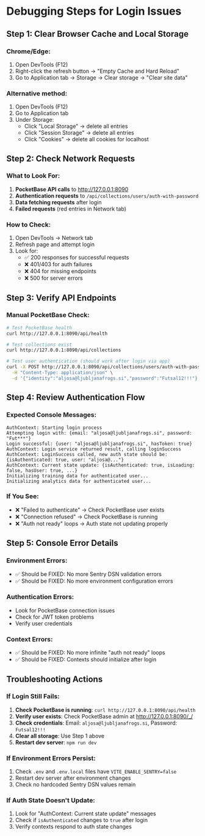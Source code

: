# Debugging Steps for Login Issues

## Step 1: Clear Browser Cache and Local Storage

### Chrome/Edge:
1. Open DevTools (F12)
2. Right-click the refresh button → "Empty Cache and Hard Reload"
3. Go to Application tab → Storage → Clear storage → "Clear site data"

### Alternative method:
1. Open DevTools (F12)
2. Go to Application tab
3. Under Storage:
   - Click "Local Storage" → delete all entries
   - Click "Session Storage" → delete all entries
   - Click "Cookies" → delete all cookies for localhost

## Step 2: Check Network Requests

### What to Look For:
1. **PocketBase API calls** to http://127.0.0.1:8090
2. **Authentication requests** to `/api/collections/users/auth-with-password`
3. **Data fetching requests** after login
4. **Failed requests** (red entries in Network tab)

### How to Check:
1. Open DevTools → Network tab
2. Refresh page and attempt login
3. Look for:
   - ✅ 200 responses for successful requests
   - ❌ 401/403 for auth failures
   - ❌ 404 for missing endpoints
   - ❌ 500 for server errors

## Step 3: Verify API Endpoints

### Manual PocketBase Check:
```bash
# Test PocketBase health
curl http://127.0.0.1:8090/api/health

# Test collections exist
curl http://127.0.0.1:8090/api/collections

# Test user authentication (should work after login via app)
curl -X POST http://127.0.0.1:8090/api/collections/users/auth-with-password \
  -H "Content-Type: application/json" \
  -d '{"identity":"aljosa@ljubljanafrogs.si","password":"Futsal12!!!"}'
```

## Step 4: Review Authentication Flow

### Expected Console Messages:
```
AuthContext: Starting login process
Attempting login with: {email: "aljosa@ljubljanafrogs.si", password: "Fut***"}
Login successful: {user: "aljosa@ljubljanafrogs.si", hasToken: true}
AuthContext: Login service returned result, calling loginSuccess
AuthContext: LoginSuccess called, new auth state should be: {isAuthenticated: true, user: "aljosa@..."}
AuthContext: Current state update: {isAuthenticated: true, isLoading: false, hasUser: true, ...}
Initializing training data for authenticated user...
Initializing analytics data for authenticated user...
```

### If You See:
- ❌ "Failed to authenticate" → Check PocketBase user exists
- ❌ "Connection refused" → Check PocketBase is running
- ❌ "Auth not ready" loops → Auth state not updating properly

## Step 5: Console Error Details

### Environment Errors:
- ✅ Should be FIXED: No more Sentry DSN validation errors
- ✅ Should be FIXED: No more environment configuration errors

### Authentication Errors:
- Look for PocketBase connection issues
- Check for JWT token problems
- Verify user credentials

### Context Errors:
- ✅ Should be FIXED: No more infinite "auth not ready" loops
- ✅ Should be FIXED: Contexts should initialize after login

## Troubleshooting Actions

### If Login Still Fails:
1. **Check PocketBase is running**: `curl http://127.0.0.1:8090/api/health`
2. **Verify user exists**: Check PocketBase admin at http://127.0.0.1:8090/_/
3. **Check credentials**: Email: `aljosa@ljubljanafrogs.si`, Password: `Futsal12!!!`
4. **Clear all storage**: Use Step 1 above
5. **Restart dev server**: `npm run dev`

### If Environment Errors Persist:
1. Check `.env` and `.env.local` files have `VITE_ENABLE_SENTRY=false`
2. Restart dev server after environment changes
3. Check no hardcoded Sentry DSN values remain

### If Auth State Doesn't Update:
1. Look for "AuthContext: Current state update" messages
2. Check if `isAuthenticated` changes to `true` after login
3. Verify contexts respond to auth state changes